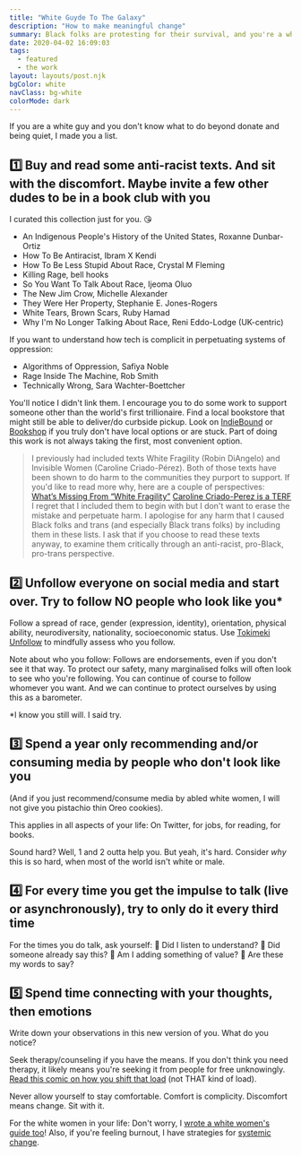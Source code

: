 ```yaml
---
title: "White Guyde To The Galaxy"
description: "How to make meaningful change"
summary: Black folks are protesting for their survival, and you're a white dude who isn't sure how to help. What now? I've written you a guide.
date: 2020-04-02 16:09:03
tags:
  - featured
  - the work
layout: layouts/post.njk
bgColor: white
navClass: bg-white
colorMode: dark
---
```

If you are a white guy and you don't know what to do beyond donate and being quiet, I made you a list.

## 1️⃣ Buy and read some anti-racist texts. And sit with the discomfort. Maybe invite a few other dudes to be in a book club with you

I curated this collection just for you. 😘

- An Indigenous People's History of the United States, Roxanne Dunbar-Ortiz
- How To Be Antiracist, Ibram X Kendi
- How To Be Less Stupid About Race, Crystal M Fleming
- Killing Rage, bell hooks
- So You Want To Talk About Race, Ijeoma Oluo
- The New Jim Crow, Michelle Alexander
- They Were Her Property, Stephanie E. Jones-Rogers
- White Tears, Brown Scars, Ruby Hamad
- Why I'm No Longer Talking About Race, Reni Eddo-Lodge (UK-centric)

If you want to understand how tech is complicit in perpetuating systems of oppression:

- Algorithms of Oppression, Safiya Noble
- Rage Inside The Machine, Rob Smith
- Technically Wrong, Sara Wachter-Boettcher

You'll notice I didn't link them. I encourage you to do some work to support someone other than the world's first trillionaire. Find a local bookstore that might still be able to deliver/do curbside pickup. Look on [IndieBound](https://www.indiebound.org/) or [Bookshop](https://www.bookshop.org) if you truly don't have local options or are stuck. Part of doing this work is not always taking the first, most convenient option.

>I previously had included texts White Fragility (Robin DiAngelo) and Invisible Women (Caroline Criado-Pérez). Both of those texts have been shown to do harm to the communities they purport to support. If you'd like to read more why, here are a couple of perspectives:
[What’s Missing From “White Fragility”](https://slate.com/human-interest/2019/09/white-fragility-robin-diangelo-workshop.html)
[Caroline Criado-Perez is a TERF](https://medium.com/@Siltha1.0/caroline-criado-perez-is-a-terf-35c489e59ad9)
>I regret that I included them to begin with but I don't want to erase the mistake and perpetuate harm. I apologise for any harm that I caused Black folks and trans (and especially Black trans folks) by including them in these lists. I ask that if you choose to read these texts anyway, to examine them critically through an anti-racist, pro-Black, pro-trans perspective.

## 2️⃣ Unfollow everyone on social media and start over. Try to follow NO people who look like you*

Follow a spread of race, gender (expression, identity), orientation, physical ability, neurodiversity, nationality, socioeconomic status. Use [Tokimeki Unfollow](https://tokimeki-unfollow.glitch.me/) to mindfully assess who you follow.

Note about who you follow: Follows are endorsements, even if you don't see it that way. To protect our safety, many marginalised folks will often look to see who you're following. You can continue of course to follow whomever you want. And we can continue to protect ourselves by using this as a barometer.

*I know you still will. I said try.

## 3️⃣ Spend a year only recommending and/or consuming media by people who don't look like you

(And if you just recommend/consume media by abled white women, I will not give you pistachio thin Oreo cookies).

This applies in all aspects of your life: On Twitter, for jobs, for reading, for books.

Sound hard? Well, 1 and 2 outta help you. But yeah, it's hard. Consider _why_ this is so hard, when most of the world isn't white or male.

## 4️⃣ For every time you get the impulse to talk (live or asynchronously), try to only do it every third time

For the times you do talk, ask yourself:
🔹 Did I listen to understand?
🔹 Did someone already say this?
🔹 Am I adding something of value?
🔹 Are these my words to say?

## 5️⃣ Spend time connecting with your thoughts, then emotions

Write down your observations in this new version of you. What do you notice?

Seek therapy/counseling if you have the means. If you don't think you need therapy, it likely means you're seeking it from people for free unknowingly.
[Read this comic on how you shift that load](https://english.emmaclit.com/2017/05/20/you-shouldve-asked/comment-page-9/) (not THAT kind of load).

Never allow yourself to stay comfortable. Comfort is complicity. Discomfort means change. Sit with it.

For the white women in your life: Don't worry, I [wrote a white women's guide too](/posts/save-the-tears)!
Also, if you're feeling burnout, I have strategies for [systemic change](/posts/beware-of-burnout).
